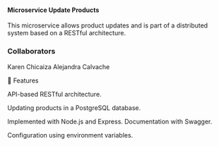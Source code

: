 #### Microservice Update Products
This microservice allows product updates and is part of a distributed system based on a RESTful architecture.

### Collaborators

Karen Chicaiza
Alejandra Calvache

🚀 Features

API-based RESTful architecture.

Updating products in a PostgreSQL database.

Implemented with Node.js and Express.
Documentation with Swagger.

Configuration using environment variables.